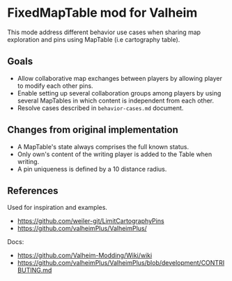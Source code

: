 # FixedMapTable mod for Valheim

This mode address different behavior use cases when sharing map exploration and pins using MapTable (i.e cartography table).

## Goals
- Allow collaborative map exchanges between players by allowing player to modify each other pins.
- Enable setting up several collaboration groups among players by using several MapTables in which content is independent from each other.
- Resolve cases described in `behavior-cases.md` document. 

## Changes from original implementation
- A MapTable's state always comprises the full known status.
- Only own's content of the writing player is added to the Table when writing.
- A pin uniqueness is defined by a 10 distance radius.

## References
Used for inspiration and examples.
* https://github.com/weiler-git/LimitCartographyPins
* https://github.com/valheimPlus/ValheimPlus/ 

Docs:
* https://github.com/Valheim-Modding/Wiki/wiki
* https://github.com/valheimPlus/ValheimPlus/blob/development/CONTRIBUTING.md 